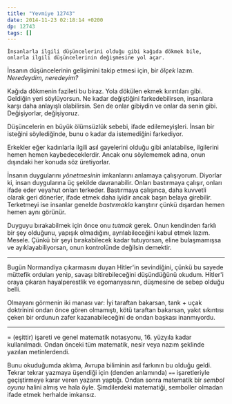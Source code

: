 ```yaml
---
title: "Yevmiye 12743"
date: 2014-11-23 02:18:14 +0200
dp: 12743
tags: []
---
```


    İnsanlarla ilgili düşüncelerini olduğu gibi kağıda dökmek bile,
    onlarla ilgili düşüncelerinin değişmesine yol açar.

İnsanın düşüncelerinin gelişimini takip etmesi için, bir *ölçek* lazım.
*Neredeydim, neredeyim?*

Kağıda dökmenin fazileti bu biraz. Yola dökülen ekmek kırıntıları gibi.
Geldiğin yeri söylüyorsun. Ne kadar değiştiğini farkedebilirsen,
insanlara karşı daha anlayışlı olabilirsin. Sen de onlar gibiydin ve
onlar da senin gibi. Değişiyorlar, değişiyoruz.

Düşüncelerin en büyük ölümsüzlük sebebi, ifade edilemeyişleri. İnsan bir
isteğini söylediğinde, bunu o kadar da istemediğini farkediyor.

Erkekler eğer kadınlarla ilgili asıl gayelerini olduğu gibi anlatabilse,
ilgilerini hemen hemen kaybedeceklerdir. Ancak onu söylememek adına,
onun dışındaki her konuda söz üretiyorlar.

İnsanın duygularını *yönetmesinin* imkanlarını anlamaya çalışıyorum.
Diyorlar ki, insan duygularına üç şekilde davranabilir. Onları
bastırmaya çalışır, onları ifade eder veyahut onları terkeder.
Bastırmaya çalışınca, daha kuvvetli olarak geri dönerler, ifade etmek
daha iyidir ancak başın belaya girebilir. Terketmeyi ise insanlar
genelde *bastırmakla* karıştırır çünkü dışardan hemen hemen aynı
görünür.

Duyguyu bırakabilmek için önce onu *tutmak* gerek. Onun kendinden farklı
bir şey olduğunu, yapışık olmadığını, ayrılabileceğini kabul etmek
lazım. Mesele. Çünkü bir şeyi bırakabilecek kadar tutuyorsan, eline
bulaşmamışsa ve ayıklayabiliyorsan, onun kontrolünde değilsin demektir.

--------------

Bugün Normandiya çıkarmasını duyan Hitler'in sevindiğini, çünkü bu
sayede müttefik orduları yenip, savaşı bitirebileceğini düşündüğünü
okudum. Hitler'i oraya çıkaran hayalperestlik ve egomanyasının,
düşmesine de sebep olduğu belli.

Olmayanı görmenin iki manası var: İyi taraftan bakarsan, tank + uçak
doktrinini ondan önce gören olmamıştı, kötü taraftan bakarsan, yakıt
sıkıntısı çeken bir ordunun zafer kazanabileceğini de ondan başkası
inanmıyordu.

--------------

= (eşittir) işareti ve genel matematik notasyonu, 16. yüzyıla kadar
kullanılmadı. Ondan önceki tüm matematik, nesir veya nazım şeklinde
yazılan metinlerdendi.

Bunu okuduğumda aklıma, Avrupa biliminin asıl farkının bu olduğu geldi.
Tekrar tekrar yazmaya üşendiği için (denden anlamında) ``==``
işaretleriyle geçiştirmeye karar veren yazarın yaptığı. Ondan sonra
matematik bir *sembol oyunu* halini almış ve hala öyle. Şimdilerdeki
matematiği, semboller olmadan ifade etmek herhalde imkansız.

